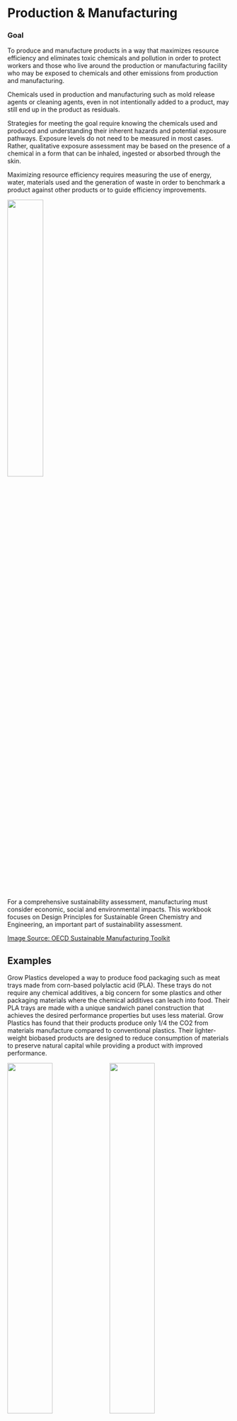 
# Production & Manufacturing

### Goal
To produce and manufacture products in a way that maximizes resource efficiency and eliminates toxic chemicals and pollution in order to protect workers and those who live around the production or manufacturing facility who may be exposed to chemicals and other emissions from production and manufacturing.

Chemicals used in production and manufacturing such as mold release agents or cleaning agents, even in not intentionally added to a product, may still end up in the product as residuals.

Strategies for meeting the goal require knowing the chemicals used and produced and understanding their inherent hazards and potential exposure pathways. Exposure levels do not need to be measured in most cases. Rather, qualitative exposure assessment may be based on the presence of a chemical in a form that can be inhaled, ingested or absorbed through the skin.

Maximizing resource efficiency requires measuring the use of energy, water, materials used and the generation of waste in order to benchmark a product against other products or to guide efficiency improvements.

<img src="assets/3-production/typical-product-life-cycle.png" width="40%">

For a comprehensive sustainability assessment, manufacturing must consider economic, social and environmental impacts.  This workbook focuses on Design Principles for Sustainable Green Chemistry and Engineering, an important part of sustainability assessment.

[Image Source: OECD Sustainable Manufacturing Toolkit]("https://www.oecd.org/innovation/green/toolkit/aboutsustainablemanufacturingandthetoolkit.htm")

## Examples

Grow Plastics developed a way to produce food packaging such as meat trays made from corn-based polylactic acid (PLA).  These trays do not require any chemical additives, a big concern for some plastics and other packaging materials where the chemical additives can leach into food. Their PLA trays are made with a unique sandwich panel construction that achieves the desired performance properties but uses less material. Grow Plastics has found that their products produce only 1/4 the CO2 from materials manufacture compared to conventional plastics. Their lighter-weight biobased products are designed to reduce consumption of materials to preserve natural capital while providing a product with improved performance.

<img src="assets/3-production/styrofoam-cup.png" width="45%">
<img src="assets/3-production/blue-plastic-cup.png" width="45%">
<img src="assets/3-production/blue-plastic-cup.png" width="45%">
 

[Learn more about Grow Plastics]("http://growplastics.com/")<br>
[Image Source: Grow Plastics]("http://growplastics.com/technology.html")<br>
[Image Source: NatureWorks]("https://www.natureworksllc.com/What-is-Ingeo/How-Ingeo-is-Made")
